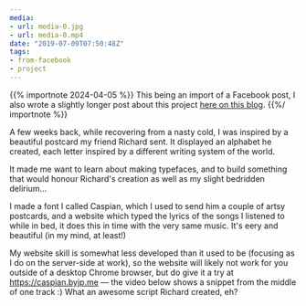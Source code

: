 ```yaml
---
media:
- url: media-0.jpg
- url: media-0.mp4
date: "2019-07-09T07:50:48Z"
tags:
- from-facebook
- project
---
```


{{% importnote 2024-04-05 %}}
This being an import of a Facebook post, I also wrote a slightly longer post about this project [here on this blog](/posts/the-beauty-of-type/).
{{%/ importnote %}}

A few weeks back, while recovering from a nasty cold, I was inspired by a beautiful postcard my friend Richard sent. It displayed an alphabet he created, each letter inspired by a different writing system of the world.

It made me want to learn about making typefaces, and to build something that would honour Richard's creation as well as my slight bedridden delirium…

I made a font I called Caspian, which I used to send him a couple of artsy postcards, and a website which typed the lyrics of the songs I listened to while in bed, it does this in time with the very same music. It's eery and beautiful (in my mind, at least!)

My website skill is somewhat less developed than it used to be (focusing as I do on the server-side at work), so the website will likely not work for you outside of a desktop Chrome browser, but do give it a try at https://caspian.byjp.me — the video below shows a snippet from the middle of one track :) What an awesome script Richard created, eh?

